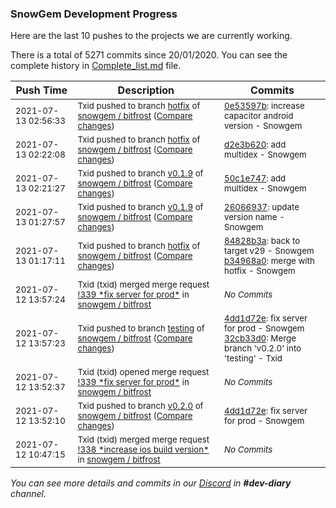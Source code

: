 
### SnowGem Development Progress

Here are the last 10 pushes to the projects we are currently working.

There is a total of 5271 commits since 20/01/2020. You can see the complete history in
 [Complete_list.md](Complete_list.md) file.

| Push Time | Description | Commits |
| --- | --- | --- |
| <sub>2021-07-13 02:56:33</sub> | <sub>Txid pushed to branch [hotfix](https://gitlab.com/snowgem/bitfrost/commits/hotfix) of [snowgem / bitfrost](https://gitlab.com/snowgem/bitfrost) ([Compare changes](https://gitlab.com/snowgem/bitfrost/compare/d2e3b620e901d93065c306023f2458ab73ab9925...0e53597b4cc281dc79fe5aa649178619ce09cdc4))</sub> | <sub>[0e53597b](https://gitlab.com/snowgem/bitfrost/-/commit/0e53597b4cc281dc79fe5aa649178619ce09cdc4): increase capacitor android version - Snowgem</sub> |
| <sub>2021-07-13 02:22:08</sub> | <sub>Txid pushed to branch [hotfix](https://gitlab.com/snowgem/bitfrost/commits/hotfix) of [snowgem / bitfrost](https://gitlab.com/snowgem/bitfrost) ([Compare changes](https://gitlab.com/snowgem/bitfrost/compare/b34968a0a5ff6beaae1beb56bb4ae35e614a5afe...d2e3b620e901d93065c306023f2458ab73ab9925))</sub> | <sub>[d2e3b620](https://gitlab.com/snowgem/bitfrost/-/commit/d2e3b620e901d93065c306023f2458ab73ab9925): add multidex - Snowgem</sub> |
| <sub>2021-07-13 02:21:27</sub> | <sub>Txid pushed to branch [v0\.1\.9](https://gitlab.com/snowgem/bitfrost/commits/v0.1.9) of [snowgem / bitfrost](https://gitlab.com/snowgem/bitfrost) ([Compare changes](https://gitlab.com/snowgem/bitfrost/compare/260669374e541056b6c302b97d7393cafabd4e12...50c1e7473d6a6670ff16e6f5bb46a09aca551ef9))</sub> | <sub>[50c1e747](https://gitlab.com/snowgem/bitfrost/-/commit/50c1e7473d6a6670ff16e6f5bb46a09aca551ef9): add multidex - Snowgem</sub> |
| <sub>2021-07-13 01:27:57</sub> | <sub>Txid pushed to branch [v0\.1\.9](https://gitlab.com/snowgem/bitfrost/commits/v0.1.9) of [snowgem / bitfrost](https://gitlab.com/snowgem/bitfrost) ([Compare changes](https://gitlab.com/snowgem/bitfrost/compare/5d3e1d8aec187d69240baeeab35f4e6cab407a84...260669374e541056b6c302b97d7393cafabd4e12))</sub> | <sub>[26066937](https://gitlab.com/snowgem/bitfrost/-/commit/260669374e541056b6c302b97d7393cafabd4e12): update version name - Snowgem</sub> |
| <sub>2021-07-13 01:17:11</sub> | <sub>Txid pushed to branch [hotfix](https://gitlab.com/snowgem/bitfrost/commits/hotfix) of [snowgem / bitfrost](https://gitlab.com/snowgem/bitfrost) ([Compare changes](https://gitlab.com/snowgem/bitfrost/compare/a4aac6dfbc3b64be8757a449003a1738bc55d8f2...b34968a0a5ff6beaae1beb56bb4ae35e614a5afe))</sub> | <sub>[84828b3a](https://gitlab.com/snowgem/bitfrost/-/commit/84828b3a031d8ca843e147f42112f51491c0bb7e): back to target v29 - Snowgem<br>[b34968a0](https://gitlab.com/snowgem/bitfrost/-/commit/b34968a0a5ff6beaae1beb56bb4ae35e614a5afe): merge with hotfix - Snowgem</sub> |
| <sub>2021-07-12 13:57:24</sub> | <sub>Txid (txid) merged merge request [\!339 \*fix server for prod\*](https://gitlab.com/snowgem/bitfrost/-/merge_requests/339) in [snowgem / bitfrost](https://gitlab.com/snowgem/bitfrost)</sub> | <sub>_No Commits_</sub> |
| <sub>2021-07-12 13:57:23</sub> | <sub>Txid pushed to branch [testing](https://gitlab.com/snowgem/bitfrost/commits/testing) of [snowgem / bitfrost](https://gitlab.com/snowgem/bitfrost) ([Compare changes](https://gitlab.com/snowgem/bitfrost/compare/843d25a85f9b3ed020e6185abf2269d498a69ca0...32cb33d04e0624c2e9b5cb36571358bd307abc42))</sub> | <sub>[4dd1d72e](https://gitlab.com/snowgem/bitfrost/-/commit/4dd1d72ecad1f79821d53515bc964630bfe72b9c): fix server for prod - Snowgem<br>[32cb33d0](https://gitlab.com/snowgem/bitfrost/-/commit/32cb33d04e0624c2e9b5cb36571358bd307abc42): Merge branch 'v0.2.0' into 'testing' - Txid</sub> |
| <sub>2021-07-12 13:52:37</sub> | <sub>Txid (txid) opened merge request [\!339 \*fix server for prod\*](https://gitlab.com/snowgem/bitfrost/-/merge_requests/339) in [snowgem / bitfrost](https://gitlab.com/snowgem/bitfrost)</sub> | <sub>_No Commits_</sub> |
| <sub>2021-07-12 13:52:10</sub> | <sub>Txid pushed to branch [v0\.2\.0](https://gitlab.com/snowgem/bitfrost/commits/v0.2.0) of [snowgem / bitfrost](https://gitlab.com/snowgem/bitfrost) ([Compare changes](https://gitlab.com/snowgem/bitfrost/compare/0851d8dfce45d91126bf80cf0295b4524cfe22a5...4dd1d72ecad1f79821d53515bc964630bfe72b9c))</sub> | <sub>[4dd1d72e](https://gitlab.com/snowgem/bitfrost/-/commit/4dd1d72ecad1f79821d53515bc964630bfe72b9c): fix server for prod - Snowgem</sub> |
| <sub>2021-07-12 10:47:15</sub> | <sub>Txid (txid) merged merge request [\!338 \*increase ios build version\*](https://gitlab.com/snowgem/bitfrost/-/merge_requests/338) in [snowgem / bitfrost](https://gitlab.com/snowgem/bitfrost)</sub> | <sub>_No Commits_</sub> |

_You can see more details and commits in our [Discord](https://discord.gg/zumGnbg) in **#dev-diary** channel._

